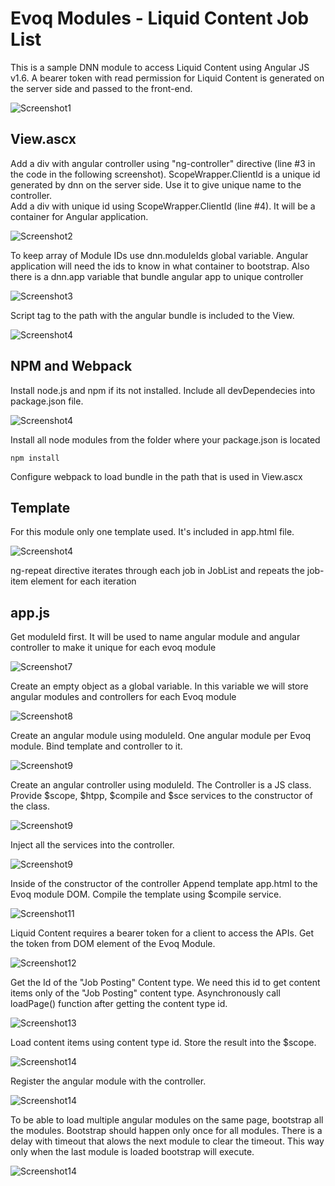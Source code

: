 # Evoq Modules - Liquid Content Job List
 
This is a sample DNN module to access Liquid Content using Angular JS v1.6. A bearer token with read permission for Liquid Content is generated on the server side and passed to the front-end.
 
 
![Screenshot1](images/screenshot1.png)
 
## View.ascx
 
Add a div with angular controller using "ng-controller" directive (line #3 in the code in the following screenshot). ScopeWrapper.ClientId is a unique id generated by dnn on the server side. Use it to give unique name to the controller.  
Add a div with unique id using ScopeWrapper.ClientId (line #4). It will be a container for Angular application. 
 
![Screenshot2](images/screenshot2.png)
 
To keep array of Module IDs use dnn.moduleIds global variable. Angular application will need the ids to know in what container to bootstrap.
Also there is a dnn.app variable that bundle angular app to unique controller 
 
![Screenshot3](images/screenshot3.png)
 
Script tag to the path with the angular bundle is included to the View.
 
![Screenshot4](images/screenshot4.png)
 
## NPM and Webpack
 
Install node.js and npm if its not installed.
Include all devDependecies into package.json file.
 
![Screenshot4](images/screenshot6.png)
 
Install all node modules from the folder where your package.json is located 
```
npm install
```
 
Configure webpack to load bundle in the path that is used in View.ascx
 
## Template
For this module only one template used. It's included in app.html file.
 
![Screenshot4](images/screenshot5.png)
 
ng-repeat directive iterates through each job in JobList and repeats the job-item element for each iteration
 
## app.js
 
Get moduleId first. It will be used to name angular module and angular controller to make it unique for each evoq module
 
![Screenshot7](images/screenshot7.png)
 
Create an empty object as a global variable. In this variable we will store angular modules and controllers for each Evoq module
 
![Screenshot8](images/screenshot8.png)
 
Create an angular module using moduleId. One angular module per Evoq module. Bind template and controller to it.
 
![Screenshot9](images/screenshot9.png)
 
Create an angular controller using moduleId. The Controller is a JS class. Provide $scope, $htpp, $compile and $sce services to the constructor of the class.
 
![Screenshot9](images/screenshot10.png)
 
Inject all the services into the controller.
 
![Screenshot9](images/screenshot15.png)
 
Inside of the constructor of the controller Append template app.html to the Evoq module DOM. Compile the template using $compile service.
 
![Screenshot11](images/screenshot11.png)
 
Liquid Content requires a bearer token for a client to access the APIs. Get the token from DOM element of the Evoq Module.
 
![Screenshot12](images/screenshot12.png)
 
Get the Id of the "Job Posting" Content type. We need this id to get content items only of the "Job Posting" content type.
Asynchronously call loadPage() function after getting the content type id.
 
![Screenshot13](images/screenshot13.png)
 
Load content items using content type id. Store the result into the $scope.
 
![Screenshot14](images/screenshot14.png)
 
Register  the angular module with the controller.
 
![Screenshot14](images/screenshot16.png)
 
To be able to load multiple angular modules on the same page, bootstrap all the modules. Bootstrap should happen only once for all modules. There is a delay with timeout that alows the next module to clear the timeout. This way only when the last module is loaded bootstrap will execute.
 
![Screenshot14](images/screenshot17.png)
 
